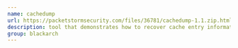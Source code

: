 ```yaml
---
name: cachedump
url: https://packetstormsecurity.com/files/36781/cachedump-1.1.zip.html
description: tool that demonstrates how to recover cache entry information: username and hashed password (called MSCASH). URL : https://packetstormsecurity.com/files/36781/cachedump-1.1.zip.html Groups : blackarch blackarch-windows blackarch-cracker
group: blackarch
---
```

